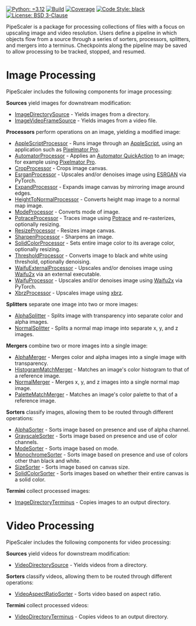 [![Python: =3.12](https://img.shields.io/badge/python-3.12-green.svg)](https://docs.python.org/3/whatsnew/3.12.html)
[![Build](https://github.com/KarlTDebiec/PipeScaler/actions/workflows/build.yml/badge.svg)](https://github.com/KarlTDebiec/PipeScaler/actions/workflows/build.yml)
[![Coverage](https://img.shields.io/badge/coverage-83-green)](https://github.com/KarlTDebiec/PipeScaler)
[![Code Style: black](https://img.shields.io/badge/code%20style-black-000000.svg)](https://github.com/psf/black)
[![License: BSD 3-Clause](https://img.shields.io/badge/license-BSD%203--Clause-blue.svg)](https://opensource.org/licenses/BSD-3-Clause)

PipeScaler is a package for processing collections of files with a focus on upscaling
image and video resolution. Users define a pipeline in which objects flow from a source
through a series of sorters, processors, splitters, and mergers into a terminus.
Checkpoints along the pipeline may be saved to allow processing to be tracked, stopped,
and resumed.

# Image Processing

PipeScaler includes the following components for image processing:

**Sources** yield images for downstream modification:
* [ImageDirectorySource](https://github.com/KarlTDebiec/PipeScaler/tree/master/pipescaler/image/pipelines/sources/image_directory_source.py) - Yields images from a directory.
* [ImageVideoFrameSource](https://github.com/KarlTDebiec/PipeScaler/tree/master/pipescaler/image/pipelines/sources/image_video_frame_source.py) - Yields images from a video file.

**Processors** perform operations on an image, yielding a modified image:
* [AppleScriptProcessor](https://github.com/KarlTDebiec/PipeScaler/tree/master/pipescaler/image/operators/processors/apple_script_processor.py) - Runs image through an [AppleScript](https://developer.apple.com/library/archive/documentation/AppleScript/Conceptual/AppleScriptLangGuide/introduction/ASLR_intro.html), using an application such as [Pixelmator Pro](https://www.pixelmator.com/support/guide/pixelmator-pro/1270/).
* [AutomatorProcessor](https://github.com/KarlTDebiec/PipeScaler/tree/master/pipescaler/image/operators/processors/automator_processor.py) - Applies an [Automator QuickAction](https://support.apple.com/guide/automator/welcome/mac) to an image; for example using [Pixelmator Pro](https://www.pixelmator.com/support/guide/pixelmator-pro/1270/).
* [CropProcessor](https://github.com/KarlTDebiec/PipeScaler/tree/master/pipescaler/image/operators/processors/crop_processor.py) - Crops image canvas.
* [EsrganProcessor](https://github.com/KarlTDebiec/PipeScaler/tree/master/pipescaler/image/operators/processors/esrgan_processor.py) - Upscales and/or denoises image using [ESRGAN](https://github.com/xinntao/ESRGAN) via PyTorch.
* [ExpandProcessor](https://github.com/KarlTDebiec/PipeScaler/tree/master/pipescaler/image/operators/processors/expand_processor.py) - Expands image canvas by mirroring image around edges.
* [HeightToNormalProcessor](https://github.com/KarlTDebiec/PipeScaler/tree/master/pipescaler/image/operators/processors/height_to_normal_processor.py) - Converts height map image to a normal map image.
* [ModeProcessor](https://github.com/KarlTDebiec/PipeScaler/tree/master/pipescaler/image/operators/processors/mode_processor.py) - Converts mode of image.
* [PotraceProcessor](https://github.com/KarlTDebiec/PipeScaler/tree/master/pipescaler/image/operators/processors/potrace_processor.py) - Traces image using [Potrace](http://potrace.sourceforge.net/) and re-rasterizes, optionally resizing.
* [ResizeProcessor](https://github.com/KarlTDebiec/PipeScaler/tree/master/pipescaler/image/operators/processors/resize_processor.py) - Resizes image canvas.
* [SharpenProcessor](https://github.com/KarlTDebiec/PipeScaler/tree/master/pipescaler/image/operators/processors/sharpen_processor.py) - Sharpens an image.
* [SolidColorProcessor](https://github.com/KarlTDebiec/PipeScaler/tree/master/pipescaler/image/operators/processors/solid_color_processor.py) - Sets entire image color to its average color, optionally resizing.
* [ThresholdProcessor](https://github.com/KarlTDebiec/PipeScaler/tree/master/pipescaler/image/operators/processors/threshold_processor.py) - Converts image to black and white using threshold, optionally denoising.
* [WaifuExternalProcessor](https://github.com/KarlTDebiec/PipeScaler/tree/master/pipescaler/image/operators/processors/waifu_external_processor.py) - Upscales and/or denoises image using [Waifu2x](https://github.com/nagadomi/waifu2x) via an external executable.
* [WaifuProcessor](https://github.com/KarlTDebiec/PipeScaler/tree/master/pipescaler/image/operators/processors/waifu_processor.py) - Upscales and/or denoises image using [Waifu2x](https://github.com/nagadomi/waifu2x) via PyTorch.
* [XbrzProcessor](https://github.com/KarlTDebiec/PipeScaler/tree/master/pipescaler/image/operators/processors/xbrz_processor.py) - Upscales image using [xbrz](https://github.com/ioistired/xbrz.py).

**Splitters** separate one image into two or more images:
* [AlphaSplitter](https://github.com/KarlTDebiec/PipeScaler/tree/master/pipescaler/image/operators/splitters/alpha_splitter.py) - Splits image with transparency into separate color and alpha images.
* [NormalSplitter](https://github.com/KarlTDebiec/PipeScaler/tree/master/pipescaler/image/operators/splitters/normal_splitter.py) - Splits a normal map image into separate x, y, and z images.

**Mergers** combine two or more images into a single image:
* [AlphaMerger](https://github.com/KarlTDebiec/PipeScaler/tree/master/pipescaler/image/operators/mergers/alpha_merger.py) - Merges color and alpha images into a single image with transparency.
* [HistogramMatchMerger](https://github.com/KarlTDebiec/PipeScaler/tree/master/pipescaler/image/operators/mergers/histogram_match_merger.py) - Matches an image's color histogram to that of a reference image.
* [NormalMerger](https://github.com/KarlTDebiec/PipeScaler/tree/master/pipescaler/image/operators/mergers/normal_merger.py) - Merges x, y, and z images into a single normal map image.
* [PaletteMatchMerger](https://github.com/KarlTDebiec/PipeScaler/tree/master/pipescaler/image/operators/mergers/palette_match_merger.py) - Matches an image's color palette to that of a reference image.

**Sorters** classify images, allowing them to be routed through different operations:
* [AlphaSorter](https://github.com/KarlTDebiec/PipeScaler/tree/master/pipescaler/image/pipelines/sorters/alpha_sorter.py) - Sorts image based on presence and use of alpha channel.
* [GrayscaleSorter](https://github.com/KarlTDebiec/PipeScaler/tree/master/pipescaler/image/pipelines/sorters/grayscale_sorter.py) - Sorts image based on presence and use of color channels.
* [ModeSorter](https://github.com/KarlTDebiec/PipeScaler/tree/master/pipescaler/image/pipelines/sorters/mode_sorter.py) - Sorts image based on mode.
* [MonochromeSorter](https://github.com/KarlTDebiec/PipeScaler/tree/master/pipescaler/image/pipelines/sorters/monochrome_sorter.py) - Sorts image based on presence and use of colors other than black and white.
* [SizeSorter](https://github.com/KarlTDebiec/PipeScaler/tree/master/pipescaler/image/pipelines/sorters/size_sorter.py) - Sorts image based on canvas size.
* [SolidColorSorter](https://github.com/KarlTDebiec/PipeScaler/tree/master/pipescaler/image/pipelines/sorters/solid_color_sorter.py) - Sorts images based on whether their entire canvas is a solid color.

**Termini** collect processed images:
* [ImageDirectoryTerminus](https://github.com/KarlTDebiec/PipeScaler/tree/master/pipescaler/image/pipelines/termini/image_directory_terminus.py) - Copies images to an output directory.

# Video Processing

PipeScaler includes the following components for video processing:

**Sources** yield videos for downstream modification:
* [VideoDirectorySource](https://github.com/KarlTDebiec/PipeScaler/tree/master/pipescaler/video/pipelines/sources/video_directory_source.py) - Yields videos from a directory.

**Sorters** classify videos, allowing them to be routed through different operations:
* [VideoAspectRatioSorter](https://github.com/KarlTDebiec/PipeScaler/tree/master/pipescaler/video/pipelines/sorters/video_aspect_ratio_sorter.py) - Sorts video based on aspect ratio.

**Termini** collect processed videos:
* [VideoDirectoryTerminus](https://github.com/KarlTDebiec/PipeScaler/tree/master/pipescaler/video/pipelines/termini/video_directory_terminus.py) - Copies videos to an output directory.
